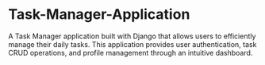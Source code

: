 # Task-Manager-Application
A Task Manager application built with Django that allows users to efficiently manage their daily tasks. This application provides user authentication, task CRUD operations, and profile management through an intuitive dashboard.

